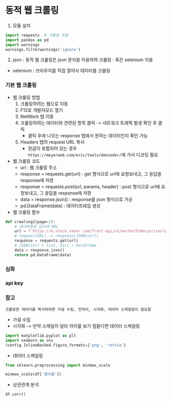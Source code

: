 # 동적 웹 크롤링

1. 모듈 설치
```python
import requests  # 크롤링 모듈
import pandas as pd
import warnings
warnings.filterwarnings('ignore')
```

2. json
 : 동적 웹 크롤링은 json 문자을 이용하여 크롤링
 : 혹은 selenium 이용
 * selenium : 브라우지를 직접 열어서 데이터를 크롤링

### 기본 웹 크롤링
* 웹 크롤링 방법
    1. 크롤링하려는 웹으로 이동
    2. F12로 개발자모드 열기
    3. NetWork 탭 이동
    4. 크롤링하려는 데이터와 관련된 항목 클릭 -> 네트워크 트래픽 발생 확인 후 클릭
        * 클릭 후에 나오는 response 탭에서 원하는 데이터인지 확인 가능
    5. Headers 탭의 request URL 복사
        * 한글이 포함되어 있는 경우 `https://meyerweb.com/eric/tools/dencoder/`에 가서 디코딩 필요
* 웹 크롤링 코드
    * url : 웹 크롤링 주소
    * response = requests.get(url) : get 형식으로 url에 요청보내고, 그 응답을 response에 저장
    * response = requests.post(url, params, header) : post 형식으로 url에 요청보내고, 그 응답을 response에 저장
    * data = response.json() : response를 json 형식으로 가공
    * pd.DataFrame(data) : 데이터프레임 생성
* 웹 크롤링 함수
```python
def crawling1(page=1): 
    # 네이버증권 금시세 URL 
    url = f'https://m.stock.naver.com/front-api/v1/marketIndex/prices?page={page}&category=energy&reutersCode=CLcv1'
    # request(URL) -> response(JSON(str)) 
    response = requests.get(url) 
    # JSON(str) > list, dict > DataFrame
    data = response.json()
    return pd.DataFrame(data)
```

### 심화


### api key


### 참고
`크롤링한 데이터를 북석하려면 가설 수립, 전처리, 시각화, 데이터 스케일링이 필요함`
* 가설 수립
* 시각화 -> 만약 스케일이 달라 차이를 보기 힘들다면 데이터 스케일링
```python
import matplotlib.pyplot as plt 
import seaborn as sns
%config InlineBacked.figure_formats={'png', 'retina'}
```
* 데이터 스케일링 
```python
from sklearn.preprocessing import minmax_scale

minmax_scale(df['열이름'])
```
* 상관관계 분석
```python
df.corr()
```